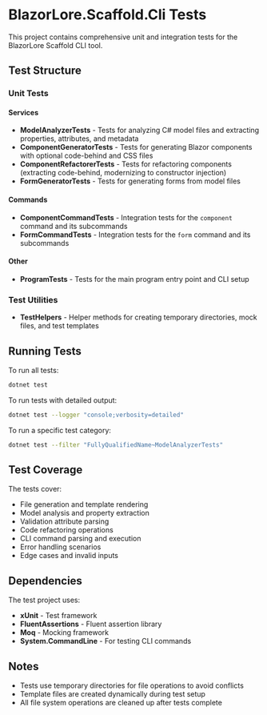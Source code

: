 # BlazorLore.Scaffold.Cli Tests

This project contains comprehensive unit and integration tests for the BlazorLore Scaffold CLI tool.

## Test Structure

### Unit Tests

#### Services
- **ModelAnalyzerTests** - Tests for analyzing C# model files and extracting properties, attributes, and metadata
- **ComponentGeneratorTests** - Tests for generating Blazor components with optional code-behind and CSS files
- **ComponentRefactorerTests** - Tests for refactoring components (extracting code-behind, modernizing to constructor injection)
- **FormGeneratorTests** - Tests for generating forms from model files

#### Commands
- **ComponentCommandTests** - Integration tests for the `component` command and its subcommands
- **FormCommandTests** - Integration tests for the `form` command and its subcommands

#### Other
- **ProgramTests** - Tests for the main program entry point and CLI setup

### Test Utilities
- **TestHelpers** - Helper methods for creating temporary directories, mock files, and test templates

## Running Tests

To run all tests:
```bash
dotnet test
```

To run tests with detailed output:
```bash
dotnet test --logger "console;verbosity=detailed"
```

To run a specific test category:
```bash
dotnet test --filter "FullyQualifiedName~ModelAnalyzerTests"
```

## Test Coverage

The tests cover:
- File generation and template rendering
- Model analysis and property extraction
- Validation attribute parsing
- Code refactoring operations
- CLI command parsing and execution
- Error handling scenarios
- Edge cases and invalid inputs

## Dependencies

The test project uses:
- **xUnit** - Test framework
- **FluentAssertions** - Fluent assertion library
- **Moq** - Mocking framework
- **System.CommandLine** - For testing CLI commands

## Notes

- Tests use temporary directories for file operations to avoid conflicts
- Template files are created dynamically during test setup
- All file system operations are cleaned up after tests complete